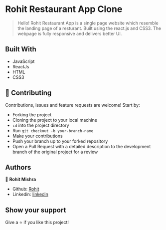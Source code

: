 # Rohit  Restaurant App Clone
> Hello! Rohit Restaurant App is a single page website which resemble the landing page of a resturant. Built using the react.js and CSS3. The webpage is fully responsive and delivers better UI.


## Built With

- JavaScript
- ReactJs
- HTML
- CSS3

## 🤝 Contributing

Contributions, issues and feature requests are welcome! Start by:

* Forking the project
* Cloning the project to your local machine
* `cd` into the project directory
* Run `git checkout -b your-branch-name`
* Make your contributions
* Push your branch up to your forked repository
* Open a Pull Request with a detailed description to the development branch of the original project for a review


## Authors

👤 **Rohit Mishra**

- Github: [Rohit](https://github.com/Rohitkm28)
- Linkedin: [linkedin](https://www.linkedin.com/in/rohit-kumar-mishra-148179206/)



## Show your support

Give a ⭐ if you like this project!
